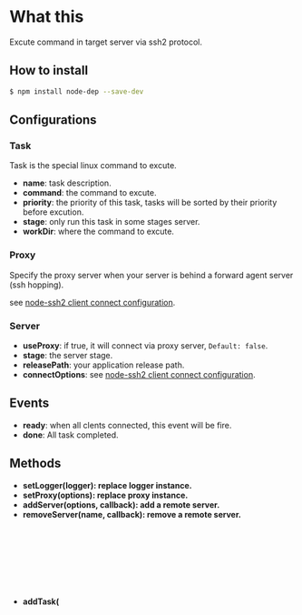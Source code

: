 # What this

Excute command in target server via ssh2 protocol.

## How to install

```bash
$ npm install node-dep --save-dev
```

## Configurations

### Task

Task is the special linux command to excute.

- **name**: task description.
- **command**: the command to excute.
- **priority**: the priority of this task, tasks will be sorted by their priority before excution.
- **stage**: only run this task in some stages server.
- **workDir**: where the command to excute.

### Proxy

Specify the proxy server when your server is behind a forward agent server (ssh hopping).

see [node-ssh2 client connect configuration](https://github.com/mscdex/ssh2#client-methods).

### Server

- **useProxy**: if true, it will connect via proxy server, `Default: false`.
- **stage**: the server stage.
- **releasePath**: your application release path.
- **connectOptions**: see [node-ssh2 client connect configuration](https://github.com/mscdex/ssh2#client-methods).

## Events

- **ready**: when all clents connected, this event will be fire.
- **done**: All task completed.

## Methods

- **setLogger(<object>logger)**: replace logger instance.
- **setProxy(<object>options)**: replace proxy instance.
- **addServer(<object>options, <function>callback)**: add a remote server.
- **removeServer(<string>name, <function>callback)**: remove a remote server.
- **addTask(<object>options)**: add a task.
- **removeTask(<string>name)**: remove a task.
- **sort(<function>callback)**: sort all tasks, default sort by priority.
- **start()**: start to excute all tasks.

# Examples

```js
const dep = require('gulp-dep');

const options = {
    "tasks": [
        {
            "name": "list all files in /var/www",
            "command": "ls -la",
            "priority": 0,
            "stages": ["prod", "test"],
            "workDir": "/var/www"
        }
    ,
        {
            "name": "show the absolute path of application release path",
            "command": "pwd",
            "priority": 0,
            "stages": ["prod", "test"]
        }
    ],
    "proxy": {
        "host": "192.168.51.222",
        "port": 22,
        "username": "proxy_user_name",
        "privateKey": fs.readFileSync(path.resolve(os.homedir(), ".ssh/id_rsa"))
    },
    "servers": [
        {
            "useProxy: false",
            "stage": "test",
            "releasePath": "/var/www/app",
            "connectOptions": {
                "name": "s1",
                "host": "192.168.51.223",
                "port": 22,
                "username": "user",
                "password": "123456"
            }
        }
    ]
}

const dep = new Dep(options);

dep.on('ready', dep.start);
dep.on('done', () => console.log('tasks completed'));
```
